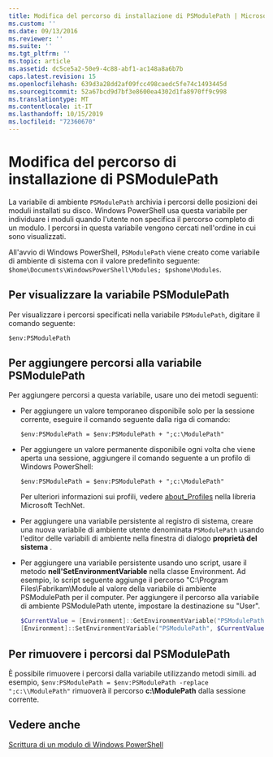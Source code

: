 ```yaml
---
title: Modifica del percorso di installazione di PSModulePath | Microsoft Docs
ms.custom: ''
ms.date: 09/13/2016
ms.reviewer: ''
ms.suite: ''
ms.tgt_pltfrm: ''
ms.topic: article
ms.assetid: dc5ce5a2-50e9-4c88-abf1-ac148a8a6b7b
caps.latest.revision: 15
ms.openlocfilehash: 639d3a28dd2af09fcc498caedc5fe74c1493445d
ms.sourcegitcommit: 52a67bcd9d7bf3e8600ea4302d1fa8970ff9c998
ms.translationtype: MT
ms.contentlocale: it-IT
ms.lasthandoff: 10/15/2019
ms.locfileid: "72360670"
---
```

# <a name="modifying-the-psmodulepath-installation-path"></a>Modifica del percorso di installazione di PSModulePath

La variabile di ambiente `PSModulePath` archivia i percorsi delle posizioni dei moduli installati su disco. Windows PowerShell usa questa variabile per individuare i moduli quando l'utente non specifica il percorso completo di un modulo. I percorsi in questa variabile vengono cercati nell'ordine in cui sono visualizzati.

All'avvio di Windows PowerShell, `PSModulePath` viene creato come variabile di ambiente di sistema con il valore predefinito seguente: `$home\Documents\WindowsPowerShell\Modules; $pshome\Modules`.

## <a name="to-view-the-psmodulepath-variable"></a>Per visualizzare la variabile PSModulePath

Per visualizzare i percorsi specificati nella variabile `PSModulePath`, digitare il comando seguente:

`$env:PSModulePath`

## <a name="to-add-locations-to-the-psmodulepath-variable"></a>Per aggiungere percorsi alla variabile PSModulePath

Per aggiungere percorsi a questa variabile, usare uno dei metodi seguenti:

- Per aggiungere un valore temporaneo disponibile solo per la sessione corrente, eseguire il comando seguente dalla riga di comando:

  `$env:PSModulePath = $env:PSModulePath + ";c:\ModulePath"`

- Per aggiungere un valore permanente disponibile ogni volta che viene aperta una sessione, aggiungere il comando seguente a un profilo di Windows PowerShell:

  `$env:PSModulePath = $env:PSModulePath + ";c:\ModulePath"`

  Per ulteriori informazioni sui profili, vedere [about_Profiles](/powershell/module/microsoft.powershell.core/about/about_profiles) nella libreria Microsoft TechNet.

- Per aggiungere una variabile persistente al registro di sistema, creare una nuova variabile di ambiente utente denominata `PSModulePath` usando l'editor delle variabili di ambiente nella finestra di dialogo **proprietà del sistema** .

- Per aggiungere una variabile persistente usando uno script, usare il metodo **nell'SetEnvironmentVariable** nella classe Environment. Ad esempio, lo script seguente aggiunge il percorso "C:\Program Files\Fabrikam\Module al valore della variabile di ambiente PSModulePath per il computer. Per aggiungere il percorso alla variabile di ambiente PSModulePath utente, impostare la destinazione su "User".

  ```powershell
  $CurrentValue = [Environment]::GetEnvironmentVariable("PSModulePath", "Machine")
  [Environment]::SetEnvironmentVariable("PSModulePath", $CurrentValue + ";C:\Program Files\Fabrikam\Modules", "Machine")

  ```

## <a name="to-remove-locations-from-the-psmodulepath"></a>Per rimuovere i percorsi dal PSModulePath

È possibile rimuovere i percorsi dalla variabile utilizzando metodi simili. ad esempio, `$env:PSModulePath = $env:PSModulePath -replace ";c:\\ModulePath"` rimuoverà il percorso **c:\ModulePath** dalla sessione corrente.

## <a name="see-also"></a>Vedere anche

[Scrittura di un modulo di Windows PowerShell](./writing-a-windows-powershell-module.md)
